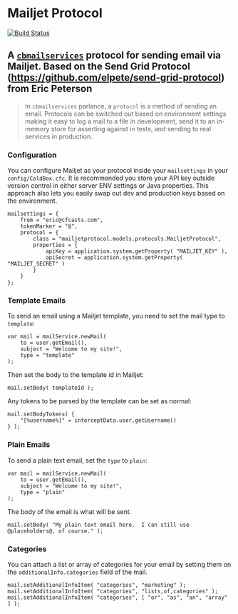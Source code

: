 # Mailjet Protocol

[![Build Status](https://travis-ci.org/elpete/send-grid-protocol.svg?branch=master)](https://travis-ci.org/elpete/send-grid-protocol)

## A [`cbmailservices`](https://github.com/ColdBox/cbox-mailservices) protocol for sending email via Mailjet. Based on the Send Grid Protocol (https://github.com/elpete/send-grid-protocol) from Eric Peterson

> In `cbmailservices` parlance, a `protocol` is a method of sending an email.  Protocols can be switched out based on environment settings making it easy to log a mail to a file in development, send it to an in-memory store for asserting against in tests, and sending to real services in production.

### Configuration

You can configure Mailjet as your protocol inside your `mailsettings` in your `config/ColdBox.cfc`.  It is recommended you store your API key outside version control in either server ENV settings or Java properties.  This approach also lets you easily swap out dev and production keys based on the environment.

```
mailsettings = {
	from = "eric@cfcasts.com",
	tokenMarker = "@",
	protocol = {
		class = "mailjetprotocol.models.protocols.MailjetProtocol",
		properties = {
			apiKey = application.system.getProperty( "MAILJET_KEY" ),
			apiSecret = application.system.getProperty( "MAILJET_SECRET" )
		}
	}
};
```

### Template Emails

To send an email using a Mailjet template, you need to set the mail type to `template`:
```
var mail = mailService.newMail(
    to = user.getEmail(),
    subject = "Welcome to my site!",
    type = "template"
);
```

Then set the body to the template id in Mailjet:
```
mail.setBody( templateId );
```

Any tokens to be parsed by the template can be set as normal:
```
mail.setBodyTokens( {
    "[%username%]" = interceptData.user.getUsername()
} );
```

### Plain Emails

To send a plain text email, set the `type` to `plain`:
```
var mail = mailService.newMail(
    to = user.getEmail(),
    subject = "Welcome to my site!",
    type = "plain"
);
```

The body of the email is what will be sent.
```
mail.setBody( "My plain text email here.  I can still use @placeholders@, of course." );
```

### Categories

You can attach a list or array of categories for your email by setting them on the `additionalInfo.categories` field of the mail.
```
mail.setAdditionalInfoItem( "categories", "marketing" );
mail.setAdditionalInfoItem( "categories", "lists,of,categories" );
mail.setAdditionalInfoItem( "categories", [ "or", "as", "an", "array" ] );
```

